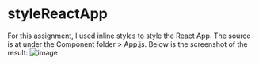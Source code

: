 # styleReactApp

For this assignment, I used inline styles to style the React App. The source is at under the Component folder > App.js. Below is the screenshot of the result:
![image](https://github.com/msitu22/styleReactApp/assets/112602900/dc710367-7f19-4a46-82eb-830ea68834e2)
